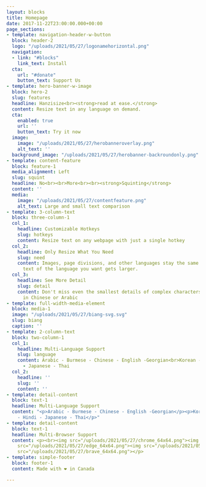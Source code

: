 ```yaml
---
layout: blocks
title: Homepage
date: 2017-11-22T23:00:00.000+00:00
page_sections:
- template: navigation-header-w-button
  block: header-2
  logo: "/uploads/2021/05/27/logonamehorizontal.png"
  navigation:
  - link: "#blocks"
    link_text: Install
  cta:
    url: "#donate"
    button_text: Support Us
- template: hero-banner-w-image
  block: hero-2
  slug: features
  headline: Hanzisize<br><strong>read at ease.</strong>
  content: Resize text in any language on demand.
  cta:
    enabled: true
    url: ''
    button_text: Try it now
  image:
    image: "/uploads/2021/05/27/herobanneroverlay.png"
    alt_text: ''
  background_image: "/uploads/2021/05/27/herobanner-backroundonly.png"
- template: content-feature
  block: feature-1
  media_alignment: Left
  slug: squint
  headline: No<br><br>More<br><br><strong>Squinting</strong>
  content: ''
  media:
    image: "/uploads/2021/05/27/contentfeature.png"
    alt_text: Large and small text comparison
- template: 3-column-text
  block: three-column-1
  col_1:
    headline: Customizable Hotkeys
    slug: hotkeys
    content: Resize text on any webpage with just a single hotkey
  col_2:
    headline: Only Resize What You Need
    slug: need
    content: Images, page divisions, and other languages stay the same size. Only
      text of the language you want gets larger.
  col_3:
    headline: See More Detail
    slug: detail
    content: Don't miss even the smallest details of complex characters like those
      in Chinese or Arabic
- template: full-width-media-element
  block: media-1
  image: "/uploads/2021/05/27/biang-svg.svg"
  slug: biang
  caption: ''
- template: 2-column-text
  block: two-column-1
  col_1:
    headline: Multi-Language Support
    slug: language
    content: Arabic - Burmese - Chinese - English -Georgian<br>Korean - Hebrew - Hindi
      - Japanese - Thai
  col_2:
    headline: ''
    slug: ''
    content: ''
- template: detail-content
  block: text-1
  headline: Multi-Language Support
  content: "<p>Arabic - Burmese - Chinese - English -Georgian</p><p>Korean - Hebrew
    - Hindi - Japanese - Thai</p>"
- template: detail-content
  block: text-1
  headline: Multi-Browser Support
  content: <p><br><img src="/uploads/2021/05/27/chrome_64x64.png"><img src="/uploads/2021/05/27/firefox_64x64.png"><img
    src="/uploads/2021/05/27/edge_64x64.png"><img src="/uploads/2021/05/27/opera_64x64.png"><img
    src="/uploads/2021/05/27/brave_64x64.png"></p>
- template: simple-footer
  block: footer-1
  content: Made with ❤︎ in Canada

---
```

